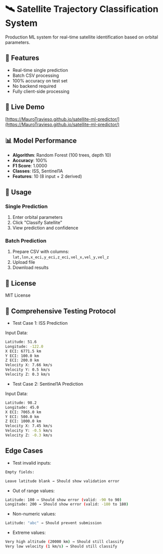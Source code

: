 # 🛰️ Satellite Trajectory Classification System

Production ML system for real-time satellite identification based on orbital parameters.

## 🎯 Features
- Real-time single prediction
- Batch CSV processing
- 100% accuracy on test set
- No backend required
- Fully client-side processing

## 🚀 Live Demo
[https://MauroTravieso.github.io/satellite-ml-predictor/](https://MauroTravieso.github.io/satellite-ml-predictor/)

## 📊 Model Performance
- **Algorithm**: Random Forest (100 trees, depth 10)
- **Accuracy**: 100%
- **F1 Score**: 1.0000
- **Classes**: ISS, Sentinel1A
- **Features**: 10 (8 input + 2 derived)

## 📖 Usage

### Single Prediction
1. Enter orbital parameters
2. Click "Classify Satellite"
3. View prediction and confidence

### Batch Prediction
1. Prepare CSV with columns: `lat,lon,x_eci,y_eci,z_eci,vel_x,vel_y,vel_z`
2. Upload file
3. Download results

## 📄 License
MIT License

## 🧪 Comprehensive Testing Protocol

- Test Case 1: ISS Prediction

Input Data:

```sh
Latitude: 51.6
Longitude: -122.0
X ECI: 6771.5 km
Y ECI: 100.0 km
Z ECI: 200.0 km
Velocity X: 7.66 km/s
Velocity Y: 0.5 km/s
Velocity Z: 0.3 km/s
```

- Test Case 2: Sentinel1A Prediction

Input Data:

```sh
Latitude: 98.2
Longitude: 45.0
X ECI: 7065.0 km
Y ECI: 500.0 km
Z ECI: 1000.0 km
Velocity X: 7.45 km/s
Velocity Y: -0.5 km/s
Velocity Z: -0.3 km/s
```

## Edge Cases

- Test invalid inputs:
```sh
Empty fields:

Leave latitude blank → Should show validation error
```

- Out of range values:
```sh
Latitude: 100 → Should show error (valid: -90 to 90)
Longitude: 200 → Should show error (valid: -180 to 180)
```

- Non-numeric values:
```sh
Latitude: "abc" → Should prevent submission
```

- Extreme values:
```sh
Very high altitude (20000 km) → Should still classify
Very low velocity (1 km/s) → Should still classify
```
